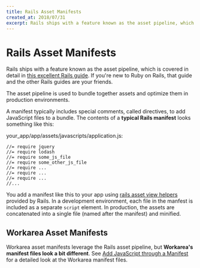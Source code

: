 ```yaml
---
title: Rails Asset Manifests
created_at: 2018/07/31
excerpt: Rails ships with a feature known as the asset pipeline, which is covered in detail in this excellent Rails guide. If you're new to Ruby on Rails, that guide and the other Rails guides are your friends.
---
```


# Rails Asset Manifests

Rails ships with a feature known as the asset pipeline, which is covered in detail in [this excellent Rails guide](http://guides.rubyonrails.org/asset_pipeline.html). If you're new to Ruby on Rails, that guide and the other Rails guides are your friends.

The asset pipeline is used to bundle together assets and optimize them in production environments.

A manifest typically includes special comments, called directives, to add JavaScript files to a bundle. The contents of a **typical Rails manifest** looks something like this:

your\_app/app/assets/javascripts/application.js:

```
//= require jquery
//= require lodash
//= require some_js_file
//= require some_other_js_file
//= require ...
//= require ...
//= require ...
//...
```

You add a manifest like this to your app using [rails asset view helpers](/articles/rails-asset-view-helpers.html) provided by Rails. In a development environment, each file in the manfest is included as a separate `script` element. In production, the assets are concatenated into a single file (named after the manifest) and minified.

## Workarea Asset Manifests

Workarea asset manifests leverage the Rails asset pipeline, but **Workarea's manifest files look a bit different**. See [Add JavaScript through a Manifest](/articles/add-javascript-through-a-manifest.html) for a detailed look at the Workarea manifest files.


